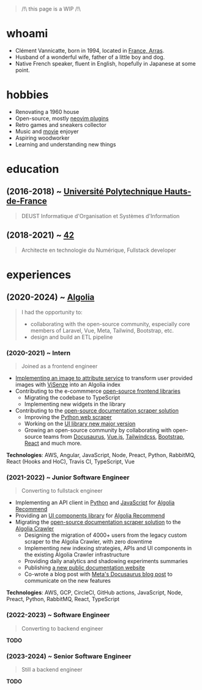 > /!\ this page is a WIP /!\

# whoami

- Clément Vannicatte, born in 1994, located in [France, Arras](https://en.wikipedia.org/wiki/Arras).
- Husband of a wonderful wife, father of a little boy and dog.
- Native French speaker, fluent in English, hopefully in Japanese at some point.

# hobbies

- Renovating a 1960 house
- Open-source, mostly [neovim plugins](/links)
- Retro games and sneakers collector
- Music and [movie](https://letterboxd.com/sh0rtcts/) enjoyer
- Aspiring woodworker
- Learning and understanding new things

# education

## (2016-2018) ~ [Université Polytechnique Hauts-de-France](https://www.uphf.fr/)

> DEUST Informatique d'Organisation et Systèmes d'Information

## (2018-2021) ~ [42](https://42.fr/)

> Architecte en technologie du Numérique, Fullstack developer

# experiences

## (2020-2024) ~ [Algolia](https://www.linkedin.com/company/algolia/)

> I had the opportunity to:
>
> - collaborating with the open-source community, especially core members of Laravel, Vue, Meta, Tailwind, Bootstrap, etc.
> - design and build an ETL pipeline

### (2020-2021) ~ Intern

> Joined as a frontend engineer

- [Implementing an image to attribute service](https://www.algolia.com/doc/guides/solutions/ecommerce/visual-image-search/tutorials/image-classification-tagging/) to transform user provided images with [ViSenze](https://www.visenze.com/) into an Algolia index
- Contributing to the e-commmerce [open-source frontend libraries](https://github.com/algolia/instantsearch)
  - Migrating the codebase to TypeScript
  - Implementing new widgets in the library
- Contributing to the [open-source documentation scraper solution](https://github.com/algolia/docsearch)
  - Improving the [Python web scraper](https://github.com/algolia/docsearch-scraper)
  - Working on the [UI library new major version](https://github.com/algolia/docsearch/compare/v3.0.0-alpha.29...v3.0.0-alpha.50)
  - Growing an open-source community by collaborating with open-source teams from [Docusaurus](https://github.com/facebook/docusaurus), [Vue.js](https://github.com/vuejs), [Tailwindcss](https://github.com/tailwindlabs/tailwindcss), [Bootstrap](https://github.com/twbs), [React](https://github.com/facebook/react) and much more.

**Technologies**: AWS, Angular, JavaScript, Node, Preact, Python, RabbitMQ, React (Hooks and HoC), Travis CI, TypeScript, Vue

### (2021-2022) ~ Junior Software Engineer

> Converting to fullstack engineer

- Implementing an API client in [Python](https://pypi.org/project/algoliasearch/) and [JavaScript](https://www.npmjs.com/package/@algolia/recommend) for [Algolia Recommend](https://www.algolia.com/products/ai-recommendations/)
- Providing an [UI components library](https://github.com/algolia/ui-components) for [Algolia Recommend](https://www.algolia.com/products/ai-recommendations/)
- Migrating the [open-source documentation scraper solution](https://github.com/algolia/docsearch-scraper) to the [Algolia Crawler](https://www.algolia.com/doc/tools/crawler/getting-started/overview/)
  - Designing the migration of 4000+ users from the legacy custom scraper to the Algolia Crawler, with zero downtime
  - Implementing new indexing strategies, APIs and UI components in the existing Algolia Crawler infrastructure
  - Providing daily analytics and shadowing experiments summaries
  - Publishing [a new public documentation website](https://docsearch.algolia.com/)
  - Co-wrote a blog post with [Meta's Docusaurus blog post](https://docusaurus.io/blog/2021/11/21/algolia-docsearch-migration) to communicate on the new features

**Technologies**: AWS, GCP, CircleCI, GitHub actions, JavaScript, Node, Preact, Python, RabbitMQ, React, TypeScript

### (2022-2023) ~ Software Engineer

> Converting to backend engineer

**TODO**

### (2023-2024) ~ Senior Software Engineer

> Still a backend engineer

**TODO**
